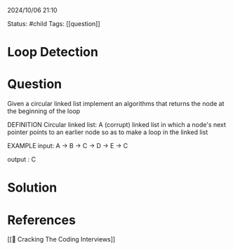 2024/10/06
21:10

Status: #child 
Tags: [[question]]
# Loop Detection
# Question

Given a circular linked list implement an algorithms that returns the node at the beginning of the loop

DEFINITION
Circular linked list: A (corrupt) linked list in which a node's next pointer points to an earlier node so as to make a loop in the linked list

EXAMPLE
input: A -> B -> C -> D -> E -> C

output : C
# Solution



# References

[[📙 Cracking The Coding Interviews]]